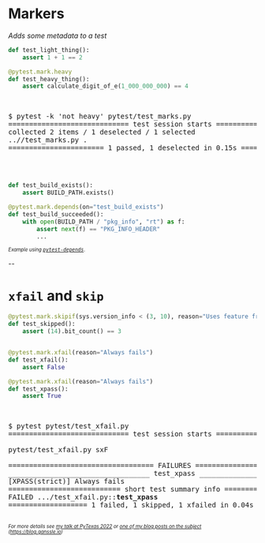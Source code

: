 # Markers

*Adds some metadata to a test*

```python
def test_light_thing():
    assert 1 + 1 == 2

@pytest.mark.heavy
def test_heavy_thing():
    assert calculate_digit_of_e(1_000_000_000) == 4
```

<br/>
<pre class="code-wrapper">
<tt class="hljs">$ pytest -k 'not heavy' pytest/test_marks.py
<span class="pytest-ok">============================= test session starts ==============================</span>
collected 2 items / 1 deselected / 1 selected
..//test_marks.py <span class="pytest-pass">.                                                   [100%]</span>
<span class="pytest-good">======================= <span class="pytest-pass">1 passed</span>, <span class="pytest-warn">1 deselected</span> in 0.15s ========================</span>
</tt>
</pre>

<br/>

```python
def test_build_exists():
    assert BUILD_PATH.exists()

@pytest.mark.depends(on="test_build_exists")
def test_build_succeeded():
    with open(BUILD_PATH / "pkg_info", "rt") as f:
        assert next(f) == "PKG_INFO_HEADER"
        ...
```
<!-- .element class="fragment fade-in" data-fragment-index="0" -->

<p class="fragment fade-in" data-fragment-index="0" style="font-size: 0.7em">
<i>Example using <a href="https://pypi.org/project/pytest-depends/"><tt>pytest-depends</tt></a></i>.
</p>

--

# `xfail` and `skip`

```python
@pytest.mark.skipif(sys.version_info < (3, 10), reason="Uses feature from 3.10")
def test_skipped():
    assert (14).bit_count() == 3


@pytest.mark.xfail(reason="Always fails")
def test_xfail():
    assert False

@pytest.mark.xfail(reason="Always fails")
def test_xpass():
    assert True
```

<br/>

<pre class="code-wrapper">
<tt class="hljs">$ pytest pytest/test_xfail.py
<span class="pytest-ok">============================= test session starts ==============================</span>

pytest/test_xfail.py <span class="pytest-warn">sx</span><span class="pytest-bad">F                                                 [100%]</span>

=================================== FAILURES ===================================
<span class="pytest-error">__________________________________ test_xpass __________________________________</span>
[XPASS(strict)] Always fails
<span class="pytest-ok">=========================== short test summary info ============================</span>
<span class="pytest-bad">FAILED</span> .../test_xfail.py::<b>test_xpass</b>
<span class="pytest-bad">=================== <span class="pytest-error">1 failed</span>, <span class="pytest-warn">1 skipped, 1 xfailed</span> in 0.04s ====================</span>
</tt>
</pre>

<span style="font-size: 0.7em; font-style: italic">For more details see <a href="https://ganssle.io/talks/#xfail-and-skip"><i>my talk at PyTexas 2022</i></a> or <a href="https://blog.ganssle.io/articles/2021/11/pytest-xfail.html">one of my blog posts on the subject</a> (https://blog.ganssle.io) </span>
